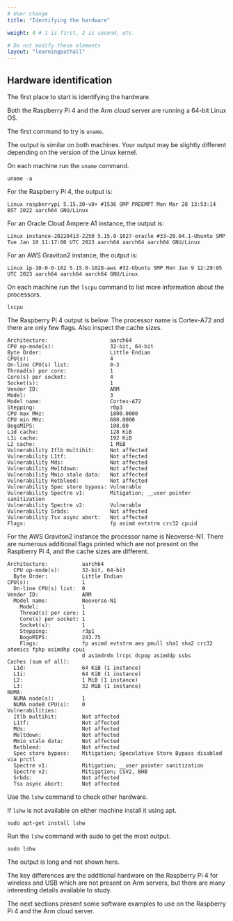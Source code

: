 ```yaml
---
# User change
title: "Identifying the hardware"

weight: 4 # 1 is first, 2 is second, etc.

# Do not modify these elements
layout: "learningpathall"
---
```


## Hardware identification	
				
The first place to start is identifying the hardware. 

Both the Raspberry Pi 4 and the Arm cloud server are running a 64-bit Linux OS. 

The first command to try is `uname`. 

The output is similar on both machines. Your output may be slightly different depending on the version of the Linux kernel.

On each machine run the `uname` command.

```console
uname -a
```

For the Raspberry Pi 4, the output is:

```output
Linux raspberrypi 5.15.30-v8+ #1536 SMP PREEMPT Mon Mar 28 13:53:14 BST 2022 aarch64 GNU/Linux
```

For an Oracle Cloud Ampere A1 instance, the output is:

```output
Linux instance-20220413-2250 5.15.0-1027-oracle #33~20.04.1-Ubuntu SMP Tue Jan 10 11:17:00 UTC 2023 aarch64 aarch64 aarch64 GNU/Linux
```
					
For an AWS Graviton2 instance, the output is:

```output
Linux ip-10-0-0-162 5.15.0-1028-aws #32-Ubuntu SMP Mon Jan 9 12:29:05 UTC 2023 aarch64 aarch64 aarch64 GNU/Linux
```

On each machine run the `lscpu` command to list more information about the processors.

```console
lscpu
```

The Raspberry Pi 4 output is below. The processor name is Cortex-A72 and there are only few flags. Also inspect the cache sizes. 

```output
Architecture:                    aarch64
CPU op-mode(s):                  32-bit, 64-bit
Byte Order:                      Little Endian
CPU(s):                          4
On-line CPU(s) list:             0-3
Thread(s) per core:              1
Core(s) per socket:              4
Socket(s):                       1
Vendor ID:                       ARM
Model:                           3
Model name:                      Cortex-A72
Stepping:                        r0p3
CPU max MHz:                     1800.0000
CPU min MHz:                     600.0000
BogoMIPS:                        108.00
L1d cache:                       128 KiB
L1i cache:                       192 KiB
L2 cache:                        1 MiB
Vulnerability Itlb multihit:     Not affected
Vulnerability L1tf:              Not affected
Vulnerability Mds:               Not affected
Vulnerability Meltdown:          Not affected
Vulnerability Mmio stale data:   Not affected
Vulnerability Retbleed:          Not affected
Vulnerability Spec store bypass: Vulnerable
Vulnerability Spectre v1:        Mitigation; __user pointer sanitization
Vulnerability Spectre v2:        Vulnerable
Vulnerability Srbds:             Not affected
Vulnerability Tsx async abort:   Not affected
Flags:                           fp asimd evtstrm crc32 cpuid
```						 				
					
For the AWS Graviton2 instance the processor name is Neoverse-N1. There are numerous additional flags printed which are not present on the Raspberry Pi 4, and the cache sizes are different.

```output
Architecture:           aarch64
  CPU op-mode(s):       32-bit, 64-bit
  Byte Order:           Little Endian
CPU(s):                 1
  On-line CPU(s) list:  0
Vendor ID:              ARM
  Model name:           Neoverse-N1
    Model:              1
    Thread(s) per core: 1
    Core(s) per socket: 1
    Socket(s):          1
    Stepping:           r3p1
    BogoMIPS:           243.75
    Flags:              fp asimd evtstrm aes pmull sha1 sha2 crc32 atomics fphp asimdhp cpui
                        d asimdrdm lrcpc dcpop asimddp ssbs
Caches (sum of all):
  L1d:                  64 KiB (1 instance)
  L1i:                  64 KiB (1 instance)
  L2:                   1 MiB (1 instance)
  L3:                   32 MiB (1 instance)
NUMA:
  NUMA node(s):         1
  NUMA node0 CPU(s):    0
Vulnerabilities:
  Itlb multihit:        Not affected
  L1tf:                 Not affected
  Mds:                  Not affected
  Meltdown:             Not affected
  Mmio stale data:      Not affected
  Retbleed:             Not affected
  Spec store bypass:    Mitigation; Speculative Store Bypass disabled via prctl
  Spectre v1:           Mitigation; __user pointer sanitization
  Spectre v2:           Mitigation; CSV2, BHB
  Srbds:                Not affected
  Tsx async abort:      Not affected
```

Use the `lshw` command to check other hardware. 

If `lshw` is not available on either machine install it using apt. 

```console
sudo apt-get install lshw
```				
					
Run the `lshw` command with sudo to get the most output. 

```console
sudo lshw
```				
					
The output is long and not shown here. 

The key differences are the additional hardware on the Raspberry Pi 4 for wireless and USB which are not present on Arm servers, but there are many interesting details available to study.

The next sections present some software examples to use on the Raspberry Pi 4 and the Arm cloud server. 

